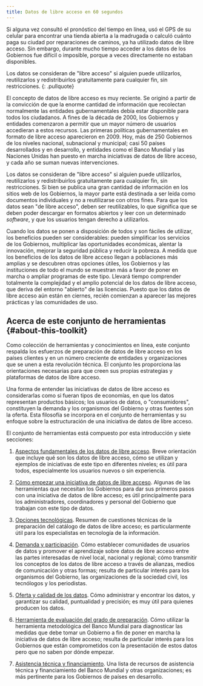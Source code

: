 ```yaml
---
title: Datos de libre acceso en 60 segundos
---
```


Si alguna vez consultó el pronóstico del tiempo en línea, usó el GPS de
su celular para encontrar una tienda abierta a la madrugada o calculó
cuánto paga su ciudad por reparaciones de caminos, ya ha utilizado datos
de libre acceso. Sin embargo, durante mucho tiempo acceder a los datos
de los Gobiernos fue difícil o imposible, porque a veces directamente no
estaban disponibles.

Los datos se consideran de "libre acceso" si alguien puede utilizarlos,
reutilizarlos y redistribuirlos gratuitamente para cualquier fin, sin
restricciones.
{: .pullquote}

El concepto de datos de libre acceso es muy reciente. Se originó a
partir de la convicción de que la enorme cantidad de información que
recolectan normalmente las entidades gubernamentales debía estar
disponible para todos los ciudadanos. A fines de la década de 2000, los
Gobiernos y entidades comenzaron a permitir que un mayor número de
usuarios accedieran a estos recursos. Las primeras políticas
gubernamentales en formato de libre acceso aparecieron en 2009. Hoy, más
de 250 Gobiernos de los niveles nacional, subnacional y municipal; casi
50 países desarrollados y en desarrollo, y entidades como el Banco
Mundial y las Naciones Unidas han puesto en marcha iniciativas de datos
de libre acceso, y cada año se suman nuevas intervenciones.

Los datos se consideran de "libre acceso" si alguien puede utilizarlos,
reutilizarlos y redistribuirlos gratuitamente para cualquier fin, sin
restricciones. Si bien se publica una gran cantidad de información en
los sitios web de los Gobiernos, la mayor parte está destinada a ser
leída como documentos individuales y no a reutilizarse con otros fines.
Para que los datos sean "de libre acceso", deben ser reutilizables, lo
que significa que se deben poder descargar en formatos abiertos y leer
con un determinado *software*, y que los usuarios tengan derecho a
utilizarlos.

Cuando los datos se ponen a disposición de todos y son fáciles de
utilizar, los beneficios pueden ser considerables: pueden simplificar
los servicios de los Gobiernos, multiplicar las oportunidades
económicas, alentar la innovación, mejorar la seguridad pública y
reducir la pobreza. A medida que los beneficios de los datos de libre
acceso llegan a poblaciones más amplias y se descubren otras opciones
útiles, los Gobiernos y las instituciones de todo el mundo se muestran
más a favor de poner en marcha o ampliar programas de este tipo. Llevará
tiempo comprender totalmente la complejidad y el amplio potencial de los
datos de libre acceso, que deriva del entorno "abierto" de las
licencias. Puesto que los datos de libre acceso aún están en ciernes,
recién comienzan a aparecer las mejores prácticas y las comunidades de
uso.

## Acerca de este conjunto de herramientas   {#about-this-toolkit}

Como colección de herramientas y conocimientos en línea, este conjunto
respalda los esfuerzos de preparación de datos de libre acceso en los
países clientes y en un número creciente de entidades y organizaciones
que se unen a esta revolución técnica. El conjunto les proporciona las
orientaciones necesarias para que creen sus propias estrategias y
plataformas de datos de libre acceso.

Una forma de entender las iniciativas de datos de libre acceso es
considerarlas como si fueran tipos de economías, en que los datos
representan productos básicos; los usuarios de datos, o "consumidores",
constituyen la demanda y los organismos del Gobierno y otras fuentes son
la oferta. Esta filosofía se incorpora en el conjunto de herramientas y
su enfoque sobre la estructuración de una iniciativa de datos de libre
acceso.

El conjunto de herramientas está compuesto por esta introducción y siete
secciones:

1.  [Aspectos fundamentales de los datos de libre
    acceso](essentials.html). Breve orientación que incluye qué son los
    datos de libre acceso, cómo se utilizan y ejemplos de iniciativas de
    este tipo en diferentes niveles; es útil para todos, especialmente
    los usuarios nuevos o sin experiencia.

2.  [Cómo empezar una iniciativa de datos de libre
    acceso](starting.html). Algunas de las herramientas que necesitan
    los Gobiernos para dar sus primeros pasos con una iniciativa de
    datos de libre acceso; es útil principalmente para los
    administradores, coordinadores y personal del Gobierno que trabajan
    con este tipo de datos.

3.  [Opciones tecnológicas](technology.html). Resumen de cuestiones
    técnicas de la preparación del catálogo de datos de libre acceso; es
    particularmente útil para los especialistas en tecnología de la
    información.

4.  [Demanda y participación](demand.html). Cómo establecer comunidades
    de usuarios de datos y promover el aprendizaje sobre datos de libre
    acceso entre las partes interesadas de nivel local, nacional y
    regional; cómo transmitir los conceptos de los datos de libre acceso
    a través de alianzas, medios de comunicación y otras formas; resulta
    de particular interés para los organismos del Gobierno, las
    organizaciones de la sociedad civil, los tecnólogos y los
    periodistas.

5.  [Oferta y calidad de los datos](supply.html). Cómo administrar y
    encontrar los datos, y garantizar su calidad, puntualidad y
    precisión; es muy útil para quienes producen los datos.

6.  [Herramienta de evaluación del grado de preparación](odra.html).
    Cómo utilizar la herramienta metodológica del Banco Mundial para
    diagnosticar las medidas que debe tomar un Gobierno a fin de poner
    en marcha la iniciativa de datos de libre acceso; resulta de
    particular interés para los Gobiernos que están comprometidos con la
    presentación de estos datos pero que no saben por dónde empezar.

7.  [Asistencia técnica y financiamiento](technical-assistance.html).
    Una lista de recursos de asistencia técnica y financiamiento del
    Banco Mundial y otras organizaciones; es más pertinente para los
    Gobiernos de países en desarrollo.

